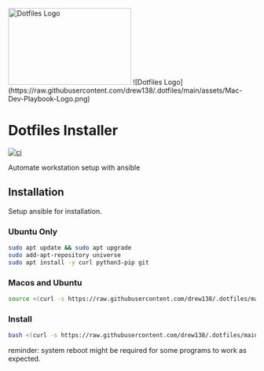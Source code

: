 <img src="https://raw.githubusercontent.com/drew138/.dotfiles/main/assets/Mac-Dev-Playbook-Logo.png" width="250" height="156" alt="Dotfiles Logo" />
![Dotfiles Logo](https://raw.githubusercontent.com/drew138/.dotfiles/main/assets/Mac-Dev-Playbook-Logo.png)

# Dotfiles Installer

[![ci][badge-gh-actions]][link-gh-actions]

Automate workstation setup with ansible

## Installation

Setup ansible for installation.

### Ubuntu Only

```bash
sudo apt update && sudo apt upgrade
sudo add-apt-repository universe
sudo apt install -y curl python3-pip git
```

### Macos and Ubuntu

```bash
source <(curl -s https://raw.githubusercontent.com/drew138/.dotfiles/main/roles/scripts/files/setup_ansible.sh)
```

### Install

```bash
bash <(curl -s https://raw.githubusercontent.com/drew138/.dotfiles/main/roles/scripts/files/install.sh)
```

reminder: system reboot might be required for some programs to work as expected.

[badge-gh-actions]: https://github.com/drew138/.dotfiles/actions/workflows/ci.yml/badge.svg?event=push
[link-gh-actions]: https://github.com/drew138/.dotfiles/actions?query=workflow%3Aci
